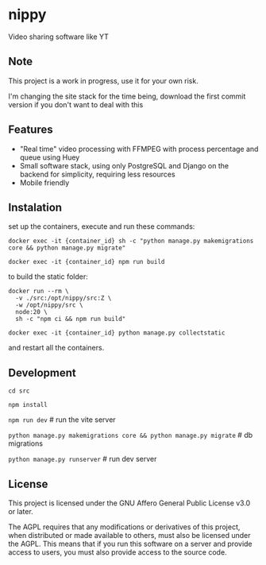 # nippy

Video sharing software like YT

## Note
This project is a work in progress, use it for your own risk.

I'm changing the site stack for the time being, download the first commit version if you don't want to deal with this

## Features
- "Real time" video processing with FFMPEG with process percentage and queue using Huey
- Small software stack, using only PostgreSQL and Django on the backend for simplicity, requiring less resources
- Mobile friendly

## Instalation
set up the containers, execute and run these commands:

`docker exec -it {container_id} sh -c "python manage.py makemigrations core && python manage.py migrate"`

`docker exec -it {container_id} npm run build`

to build the static folder:

```
docker run --rm \
  -v ./src:/opt/nippy/src:Z \
  -w /opt/nippy/src \
  node:20 \
  sh -c "npm ci && npm run build"
``` 

`docker exec -it {container_id} python manage.py collectstatic`

and restart all the containers.

## Development
`cd src`

`npm install`

`npm run dev` # run the vite server

`python manage.py makemigrations core && python manage.py migrate` # db migrations

`python manage.py runserver` # run dev server

## License
This project is licensed under the GNU Affero General Public License v3.0 or later.

The AGPL requires that any modifications or derivatives of this project, when distributed or made available to others, must also be licensed under the AGPL. This means that if you run this software on a server and provide access to users, you must also provide access to the source code.